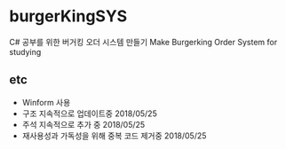 # burgerKingSYS
C# 공부를 위한 버거킹 오더 시스템 만들기
Make Burgerking Order System for studying

## etc
* Winform 사용
* 구조 지속적으로 업데이트중 2018/05/25
* 주석 지속적으로 추가 중 2018/05/25
* 재사용성과 가독성을 위해 중복 코드 제거중 2018/05/25



